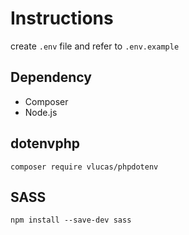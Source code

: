 # Instructions
create `.env` file and refer to `.env.example`

## Dependency
- Composer
- Node.js

## dotenvphp
`composer require vlucas/phpdotenv`

## SASS
`npm install --save-dev sass`

